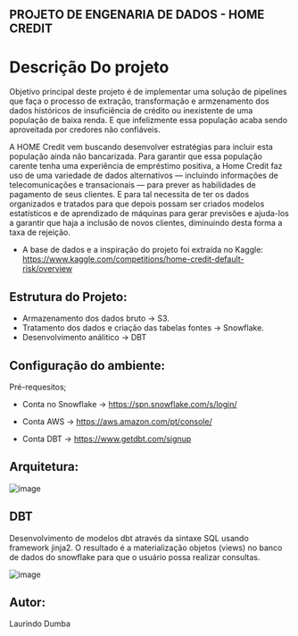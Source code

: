 ## PROJETO DE ENGENARIA DE DADOS - HOME CREDIT


# Descrição Do projeto

Objetivo principal deste projeto é de implementar uma solução de pipelines que faça  o processo de extração, transformação e armzenamento dos dados históricos de insuficiência de crédito ou inexistente de uma população de baixa renda. E que infelizmente essa população acaba sendo aproveitada por credores não confiáveis.

A HOME Credit vem buscando desenvolver estratégias para incluir esta população ainda não bancarizada.
Para garantir que essa população carente tenha uma experiência de empréstimo positiva, a Home Credit faz uso de uma variedade de dados alternativos — incluindo informações de telecomunicações e transacionais — para prever as habilidades de pagamento de seus clientes.
E para tal necessita de ter os dados organizados e tratados para que depois possam ser criados modelos estatísticos e de aprendizado de máquinas para gerar previsões e ajuda-los a garantir que haja a inclusão de novos clientes, diminuindo desta forma a taxa de rejeição.


- A base de dados e a inspiração do projeto foi extraída no Kaggle: https://www.kaggle.com/competitions/home-credit-default-risk/overview


## Estrutura do Projeto:
- Armazenamento dos dados   bruto -> S3.
- Tratamento dos dados e criação das tabelas fontes -> Snowflake.
- Desenvolvimento análitico -> DBT

## Configuração do ambiente:
Pré-requesitos;
- Conta no Snowflake -> https://spn.snowflake.com/s/login/

- Conta AWS -> https://aws.amazon.com/pt/console/

- Conta DBT -> https://www.getdbt.com/signup



## Arquitetura:

![image](https://github.com/user-attachments/assets/a8d20b56-5285-416b-b4d9-d451d88a951d)





## DBT
Desenvolvimento de modelos dbt através da sintaxe SQL usando framework jinja2. O resultado é a materialização objetos (views) no banco de dados do snowflake para que o usuário possa realizar consultas. 

![image](https://github.com/user-attachments/assets/986d940f-7fe7-4c2d-93e6-61911761c841)



## Autor:
Laurindo Dumba
